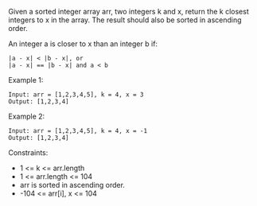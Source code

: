 Given a sorted integer array arr, two integers k and x, return the k closest integers to x in the array. The result should also be sorted in ascending order.

An integer a is closer to x than an integer b if:

```
|a - x| < |b - x|, or
|a - x| == |b - x| and a < b
```

Example 1:

```
Input: arr = [1,2,3,4,5], k = 4, x = 3
Output: [1,2,3,4]
```

Example 2:

```
Input: arr = [1,2,3,4,5], k = 4, x = -1
Output: [1,2,3,4]
```

Constraints:

 - 1 <= k <= arr.length
 - 1 <= arr.length <= 104
 - arr is sorted in ascending order.
 - -104 <= arr[i], x <= 104
